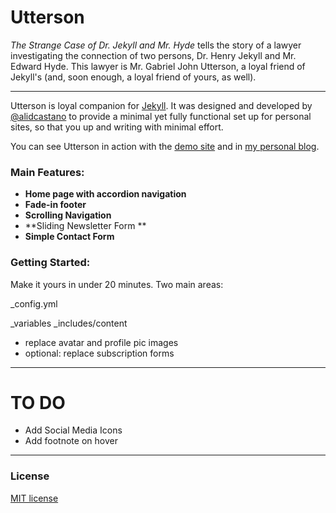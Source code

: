 # Utterson

*The Strange Case of Dr. Jekyll and Mr. Hyde* tells the story of a lawyer investigating the connection of two persons, Dr. Henry Jekyll and Mr. Edward Hyde. This lawyer is Mr. Gabriel John Utterson, a loyal friend of Jekyll's (and, soon enough, a loyal friend of yours, as well).

---

Utterson is loyal companion for [Jekyll](http://jekyllrb.com). It was designed and developed by [@alidcastano](https://twitter.com/alidcastano) to provide a minimal yet fully functional set up for personal sites, so that you up and writing with minimal effort. 


You can see Utterson in action with the [demo site](http://utterson.alidcastano.com/) and in [my personal blog](http://alidcastano.com/). 



### Main Features: 
* **Home page with accordion navigation**
* **Fade-in footer** 
* **Scrolling Navigation**
* **Sliding Newsletter Form ** 
* **Simple Contact Form** 


### Getting Started: 

Make it yours in under 20 minutes.
Two main areas:

_config.yml

_variables 
_includes/content 
- replace avatar and profile pic images 
- optional: replace subscription forms 

---

# TO DO

- Add Social Media Icons 
- Add footnote on hover 

---

### License 
[MIT license](LICENSE.md)
